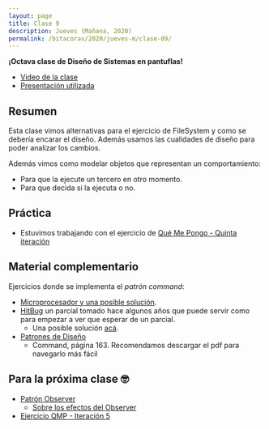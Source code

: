```yaml
---
layout: page
title: Clase 9
description: Jueves (Mañana, 2020)
permalink: /bitacoras/2020/jueves-m/clase-09/
---
```


**¡Octava clase de Diseño de Sistemas en pantuflas!**

- [Video de la clase](https://us02web.zoom.us/rec/share/udQpPajL9mpLQ6_c-BuYRo8gLpzET6a80CNP-vEKzUv6tTa_3HclzNBba55LQ8rO?startTime=1591273596000)
- [Presentación utilizada](https://docs.google.com/presentation/d/1b3xGYTRlbEWvCp5dWOlJ-hPsZF5d_DSFCEY1x3hvHkY)

## Resumen

Esta clase vimos alternativas para el ejercicio de FileSystem y como se debería encarar el diseño. Además usamos las cualidades de diseño para poder analizar los cambios.

Además vimos como modelar objetos que representan un comportamiento:

- Para que la ejecute un tercero en otro momento.
- Para que decida si la ejecuta o no.

## Práctica

- Estuvimos trabajando con el ejercicio de [Qué Me Pongo - Quinta iteración](https://docs.google.com/document/d/1wS622pMwZrDK9ilL_hEt5bBE04vKUKZILx8cIQ-aQzU/edit?usp=sharing)

## Material complementario

Ejercicios donde se implementa el _patrón command_:

- [Microprocesador y una posible solución](https://docs.google.com/document/d/1-esJOhKb_yAABls-XdRrEYHzCv4yn-qqFtCu3xpgCg0/edit).
- [HitBug](https://docs.google.com/document/d/1TngwZCctCp4qKsdw89HLUc_GLSb6mxZ7_lJTTj3TOLM/edit) un parcial tomado hace algunos años que puede servir como para empezar a ver que esperar de un parcial.
  - Una posible solución [acá](https://docs.google.com/document/d/1_ftxB1gTeNkN1qN_EMEIaF0vgtLkcH1SHwk-XA5_S1s/edit#).
- [Patrones de Diseño](http://www.uml.org.cn/c++/pdf/DesignPatterns.pdf)
  - Command, página 163. Recomendamos descargar el pdf para navegarlo más fácil

## Para la próxima clase 🤓

- [Patrón Observer](https://docs.google.com/document/d/1h8Cce8faTG65RXoElPvAsPS-I8H2MxMbemzMcYCL56I/edit)
  - [Sobre los efectos del Observer](https://docs.google.com/document/d/1UwTcRLugqDgZuqfWvOxckwk27UBjDo70AF1znzX24QM/edit#heading=h.y04j3mise0wn)
- [Ejercicio QMP - Iteración 5](https://docs.google.com/document/d/1NxqhJj70kt-_4aw-CawlISdJZyedzoOcLAVJAZVZISE/edit#)
